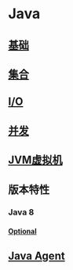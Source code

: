 # Java

## [基础](base%2FREADME.md)

## [集合](collection%2FREADME.md)

## [I/O](io%2FREADME.md)

## [并发](concurrency%2FREADME.md)

## [JVM虚拟机](jvm%2FREADME.md)

## 版本特性

### Java 8

#### [Optional](version%2Fjava-8%2Foptional%2FREADME.md)

## [Java Agent](java-agent%2FREADME.md)
